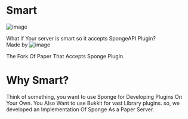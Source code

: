# Smart
![image](https://github.com/user-attachments/assets/05bd93f3-3113-4bca-8477-43e4dfbea612)

What if Your server is smart so it accepts SpongeAPI Plugin?\
Made by ![image](https://github.com/user-attachments/assets/b817ae66-faa5-467d-b41f-167ad1ce6ec9)

The Fork Of Paper That Accepts Sponge Plugin. 

# Why Smart?
Think of something, you want to use Sponge for Developing Plugins On Your Own. You Also Want to use Bukkit for vast Library plugins. so, we developed an Implementation Of Sponge As a Paper Server.
